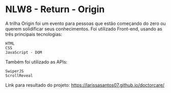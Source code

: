 # NLW8 - Return - Origin
A trilha Origin foi um evento para pessoas que estão começando do zero ou querem solidificar seus conhecimentos.
Foi utilizado Front-end, usando as três principais tecnologias:

    HTML
    CSS
    JavaScript - DOM

Também foi utilizado as APIs:

    SwiperJS
    ScrollReveal

Link para resultado do projeto:
https://larissasantos07.github.io/doctorcare/
